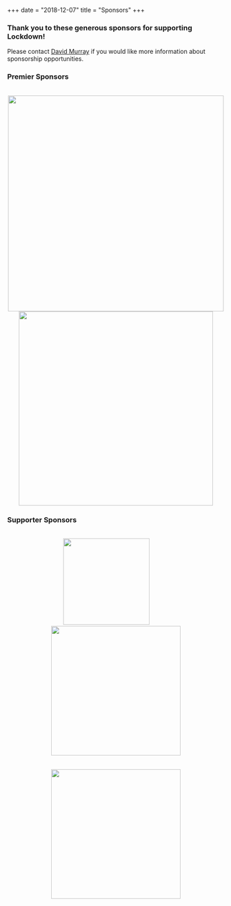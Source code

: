 +++
date = "2018-12-07"
title = "Sponsors"
+++

### Thank you to these generous sponsors for supporting Lockdown!

Please contact [David Murray](mailto:djmurray@buffalo.edu?subject=Lockdown+Sponsorship) if you would like more information about sponsorship opportunities.

### **Premier Sponsors**
<div style="text-align: center">
  <br>
  <img src="../M_T.png" style="width:500px;">
  <img src="../DNORTH.png" style="width:450px;">
</div>

### **Supporter Sponsors**
<div style="text-align: center">
  <br>
  <img src="../Oath.png" style="width:200px">&nbsp;&nbsp;&nbsp;&nbsp;&nbsp;&nbsp;&nbsp;&nbsp;&nbsp;&nbsp;&nbsp;<img src="../Praxair.png" style="width:300px">
  <img src="../Healthnow.png" style="width:300px;margin-top:2rem">
</div>
